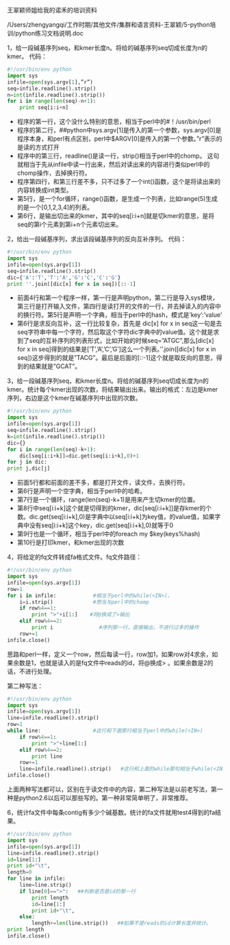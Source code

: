 王翠颖师姐给我的诺禾的培训资料

/Users/zhengyangqi/工作时期/其他文件/集群和语言资料-王翠颖/5-python培训/python练习文档说明.doc





1，给一段碱基序列seq，和kmer长度n。将给的碱基序列seq切成长度为n的kmer。
代码：

```python
#!/usr/bin/env python    
import sys      
infile=open(sys.argv[1],”r”)   
seq=infile.readline().strip()  
n=int(infile.readline().strip())  
for i in range(len(seq)-n+1):     
	print seq[i:i+n]    
```

- 程序的第一行，这个没什么特别的意思，相当于perl中的#！/usr/bin/perl
- 程序的第二行，##python中sys.argv[1]是传入的第一个参数，sys.argv[0]是程序本身，和perl有点区别，perl中$ARGV[0]是传入的第一个参数。”r”表示的是读的方式打开
- 程序中的第三行，readline()是读一行，strip()相当于perl中的chomp。 这句就相当于先从infile中读一行出来，然后对读出来的内容进行类似perl中的chomp操作，去掉换行符。
- 程序第四行，和第三行差不多，只不过多了一个int()函数，这个是将读出来的内容转换成int类型。
- 第5行，是一个for循环，range()函数，是生成一个列表，比如range(5)生成的是一个[0,1,2,3,4]的列表。
- 第6行，是输出切出来的kmer，其中的seq[i:i+n]就是切kmer的意思，是将seq的第i个元素到第i+n个元素切出来。











2，给出一段碱基序列，求出该段碱基序列的反向互补序列。
代码：

```python
#!/usr/bin/env python
import sys
infile=open(sys.argv[1])
seq=infile.readline().strip()
dic={'A':'T','T':'A','G':'C','C':'G'}
print ''.join([dic[x] for x in seq])[::-1] 
```
- 前面4行和第一个程序一样，第一行是声明python，第二行是导入sys模块，第三行是打开输入文件，第四行是读打开的文件的一行，并去掉读入的内容中的换行符。第5行是声明一个字典，相当于perl中的hash，模式是’key’:’value’ 
- 第6行是求反向互补，这一行比较复杂，首先是 dic[x] for x in seq这一句是去seq字符串中每一个字符，然后取这个字符dic字典中的value值。这个就是求到了seq的互补序列的列表形式，比如开始的时候seq=”ATGC”,那么[dic[x] for x in seq]得到的结果是[‘T’,’A’,’C’,’G’]这么一个列表。’’.join([dic[x] for x in seq])这步得到的就是”TACG”。最后是后面的[::-1]这个就是取反向的意思，得到的结果就是”GCAT”。







3，给一段碱基序列seq，和kmer长度n。将给的碱基序列seq切成长度为n的kmer。统计每个kmer出现的次数，将结果输出出来。输出的格式：左边是kmer序列，右边是这个kmer在碱基序列中出现的次数。

```python
#!/usr/bin/env python
import sys
infile=open(sys.argv[1])
seq=infile.readline().strip()
k=int(infile.readline().strip())
dic={}
for i in range(len(seq)-k+1):
    dic[seq[i:i+k]]=dic.get(seq[i:i+k],0)+1
for j in dic:
print j,dic[j]
```
- 前面5行都和前面的差不多，都是打开文件，读文件，去换行符。
- 第6行是声明一个空字典，相当于perl中的哈希。
- 第7行是一个循环，range(len(seq)-k+1)是用来产生切kmer的位置。
- 第8行中seq[i:i+k]这个就是切得到的kmer，dic[seq[i:i+k]]是存kmer的个数。dic.get(seq[i:i+k],0)是字典中以seq[i:i+k]为key值，的value值，如果字典中没有seq[i:i+k]这个key，dic.get(seq[i:i+k],0)就等于0
- 第9行也是一个循环，相当于perl中的foreach my $key(keys%hash)
- 第10行是打印kmer，和kmer出现的次数







4，将给定的fq文件转成fa格式文件。fq文件路径：

```python
#!/usr/bin/env python
import sys
infile=open(sys.argv[1])
row=1
for i in infile:            #相当于perl中的while(<IN>)，
    i=i.strip()             #想当与perl中的chomp
    if row%4==1:           
        print ">"+i[1:]    #将@换成了>输出
    elif row%4==2:
        print i               #序列那一行，直接输出，不进行过多的操作
    row+=1    
infile.close()
```
思路和perl一样，定义一个row，然后每读一行，row加1，如果row对4求余，如果余数是1，也就是读入的是fq文件中reads的id，将@换成> 。如果余数是2的话，不进行处理。



第二种写法：

```python
#!/usr/bin/env python
import sys
infile=open(sys.argv[1])
line=infile.readline().strip()
row=1
while line:                 #这行和下面那行相当于perl中的while(<IN>)
    if row%4==1:
        print ">"+line[1:]
    elif row%4==2:
        print line
    row+=1
    line=infile.readline().strip()   #这行和上面的while那句相当于while(<IN>)
infile.close() 
```


上面两种写法都可以，区别在于读文件中的内容，第二种写法是以前老写法，第一种是python2.6以后可以那些写的。第一种非常简单明了，非常推荐。







6，统计fa文件中每条contig有多少个碱基数。统计的fa文件就用test4得到的fa结果。

```python
#!/usr/bin/env python
import sys
infile=open(sys.argv[1])
line=infile.readline().strip()
id=line[1:]
print id+"\t",
length=0
for line in infile:
    line=line.strip()
    if line[0]==">":   ##判断是否是id的那一行
        print length   
        id=line[1:]
        print id+"\t",
    else:
        length+=len(line.strip())   ##如果不是reads的id计算长度并统计。
print length
infile.close()
```



